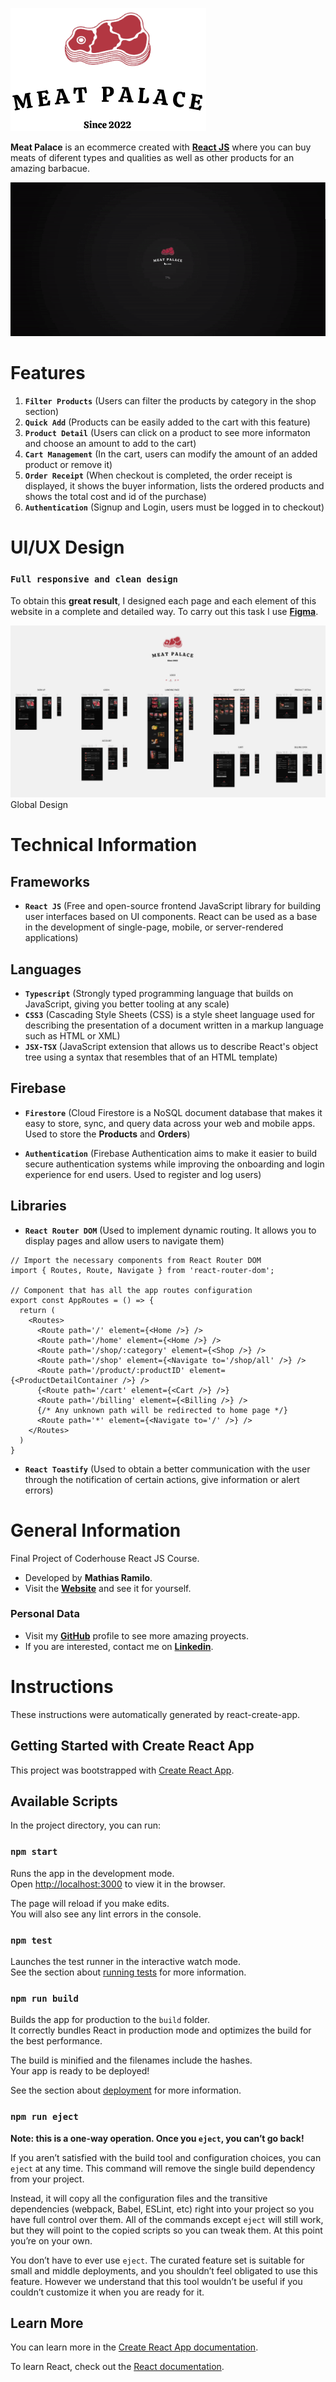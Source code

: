 <!-- MeatPalace Logo -->
![Logo Meat Palace](/src/assets/img/logo/logo.png)

**Meat Palace** is an ecommerce created with [**React JS**](https://reactjs.org/) where you can buy meats of diferent types and qualities as well as other products for an amazing barbacue.

![Navigation Flow](/readme/design/navigation.gif)

# **Features**

1. **`Filter Products`** (Users can filter the products by category in the shop section)
2. **`Quick Add`** (Products can be easily added to the cart with this feature)
3. **`Product Detail`** (Users can click on a product to see more informaton and choose an amount to add to the cart)
4. **`Cart Management`** (In the cart, users can modify the amount of an added product or remove it)
5. **`Order Receipt`** (When checkout is completed, the order receipt is displayed, it shows the buyer information, lists the ordered products and shows the total cost and id of the purchase)
6. **`Authentication`** (Signup and Login, users must be logged in to checkout)

# **UI/UX Design**

### `Full responsive and clean design`

To obtain this **great result**, I designed each page and each element of this website in a complete and detailed way. To carry out this task I use [**Figma**](https://www.figma.com/).

![Global Design](/readme/design/global-design.jpg)
Global Design

# Technical Information

## Frameworks

* **`React JS`** (Free and open-source frontend JavaScript library for building user interfaces based on UI components. React can be used as a base in the development of single-page, mobile, or server-rendered applications)

## Languages

* **`Typescript`** (Strongly typed programming language that builds on JavaScript, giving you better tooling at any scale)
* **`CSS3`** (Cascading Style Sheets (CSS) is a style sheet language used for describing the presentation of a document written in a markup language such as HTML or XML)
* **`JSX-TSX`** (JavaScript extension that allows us to describe React's object tree using a syntax that resembles that of an HTML template)

## Firebase

* **`Firestore`** (Cloud Firestore is a NoSQL document database that makes it easy to store, sync, and query data across your web and mobile apps. Used to store the **Products** and **Orders**)

* **`Authentication`** (Firebase Authentication aims to make it easier to build secure authentication systems while improving the onboarding and login experience for end users. Used to register and log users)

## Libraries

* **`React Router DOM`** (Used to implement dynamic routing. It allows you to display pages and allow users to navigate them)

```tsx
// Import the necessary components from React Router DOM
import { Routes, Route, Navigate } from 'react-router-dom';

// Component that has all the app routes configuration
export const AppRoutes = () => {
  return (
    <Routes>
      <Route path='/' element={<Home />} />
      <Route path='/home' element={<Home />} />
      <Route path='/shop/:category' element={<Shop />} />
      <Route path='/shop' element={<Navigate to='/shop/all' />} />
      <Route path='/product/:productID' element={<ProductDetailContainer />} />
      {<Route path='/cart' element={<Cart />} />}
      <Route path='/billing' element={<Billing />} />
      {/* Any unknown path will be redirected to home page */}
      <Route path='*' element={<Navigate to='/' />} />
    </Routes>
  )
}
```

* **`React Toastify`** (Used to obtain a better communication with the user through the notification of certain actions, give information or alert errors)

# General Information

Final Project of Coderhouse React JS Course.

* Developed by **Mathias Ramilo**.
* Visit the [**Website**](https://meatpalace-ramilo.web.app) and see it for yourself.

### **Personal Data**

* Visit my [**GitHub**](https://github.com/mathiramilo) profile to see more amazing proyects.
* If you are interested, contact me on [**Linkedin**](https://www.linkedin.com/in/mathias-ramilo/).
  
# Instructions

These instructions were automatically generated by react-create-app.

## Getting Started with Create React App

This project was bootstrapped with [Create React App](https://github.com/facebook/create-react-app).

## Available Scripts

In the project directory, you can run:

### `npm start`

Runs the app in the development mode.\
Open [http://localhost:3000](http://localhost:3000) to view it in the browser.

The page will reload if you make edits.\
You will also see any lint errors in the console.

### `npm test`

Launches the test runner in the interactive watch mode.\
See the section about [running tests](https://facebook.github.io/create-react-app/docs/running-tests) for more information.

### `npm run build`

Builds the app for production to the `build` folder.\
It correctly bundles React in production mode and optimizes the build for the best performance.

The build is minified and the filenames include the hashes.\
Your app is ready to be deployed!

See the section about [deployment](https://facebook.github.io/create-react-app/docs/deployment) for more information.

### `npm run eject`

**Note: this is a one-way operation. Once you `eject`, you can’t go back!**

If you aren’t satisfied with the build tool and configuration choices, you can `eject` at any time. This command will remove the single build dependency from your project.

Instead, it will copy all the configuration files and the transitive dependencies (webpack, Babel, ESLint, etc) right into your project so you have full control over them. All of the commands except `eject` will still work, but they will point to the copied scripts so you can tweak them. At this point you’re on your own.

You don’t have to ever use `eject`. The curated feature set is suitable for small and middle deployments, and you shouldn’t feel obligated to use this feature. However we understand that this tool wouldn’t be useful if you couldn’t customize it when you are ready for it.

## Learn More

You can learn more in the [Create React App documentation](https://facebook.github.io/create-react-app/docs/getting-started).

To learn React, check out the [React documentation](https://reactjs.org/).
